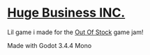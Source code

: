 # [Huge Business INC.](https://flooferland.itch.io/huge-business)
Lil game i made for the [Out Of Stock](https://itch.io/jam/out-of-stock) game jam!

Made with Godot 3.4.4 Mono
